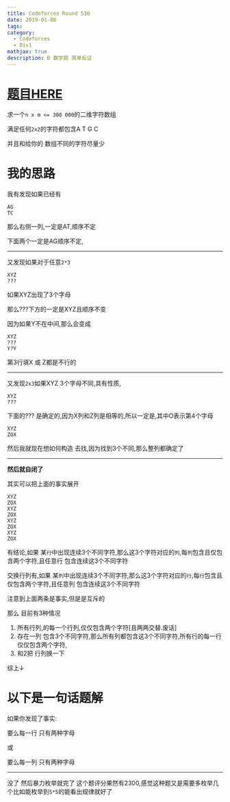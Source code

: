 ```yaml
---
title: Codeforces Round 530
date: 2019-01-08
tags: 
category:
  - Codeforces
  - Div1
mathjax: true
description: B 数学题 简单反证
---
```


# [题目HERE](https://codeforces.com/contest/1098/problem/B)

求一个`n x m <= 300 000`的二维字符数组

满足任何`2x2`的字符都包含A T G C

并且和给你的 数组不同的字符尽量少

# 我的思路

我有发现如果已经有

```
AG
TC
```

那么右侧一列,一定是AT,顺序不定

下面两个一定是AG顺序不定,

---

又发现如果对于任意`2*3`

```
XYZ
???
```

如果XYZ出现了3个字母

那么???下方的一定是XYZ且顺序不变

因为如果Y不在中间,那么会变成

```
XYZ
???
Y?Y
```

第3行填X 或 Z都是不行的

---

又发现`2x3`如果XYZ 3个字母不同,具有性质,

```
XYZ
???
```

下面的??? 是确定的,因为X列和Z列是相等的,所以一定是,其中O表示第4个字母

```
XYZ
ZOX
```

然后我就现在想如何构造 去找,因为找到3个不同,那么整列都确定了

----

**然后就自闭了**

其实可以把上面的事实展开

```
XYZ
ZOX
XYZ
ZOX
XYZ
ZOX
XYZ
ZOX
```

有结论,如果 某`行`中出现连续3个不同字符,那么这3个字符对应的`列`,每`列`包含且仅包含两个字符,且任意行 包含连续这3个不同字符

交换行列有,如果 某`列`中出现连续3个不同字符,那么这3个字符对应的`行`,每`行`包含且仅包含两个字符,且任意列 包含连续这3个不同字符

注意到上面两条是事实,但是是互斥的

那么 目前有3种情况

1. 所有行列,的每一个行列,仅仅包含两个字符[且两两交替.废话]
2. 存在一列 包含3个不同字符,那么所有列都包含这3个不同字符,所有行的每一行仅仅包含两个字符,
3. 和2把 行列换一下

综上↓

# 以下是一句话题解

如果你发现了事实:

要么每一行 只有两种字母

或

要么每一列 只有两种字母

---

没了 然后暴力枚举就完了 这个题评分果然有2300,感觉这种题又是需要多枚举几个比如能枚举到`5*5`的能看出规律就好了
